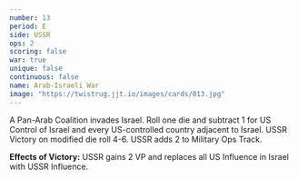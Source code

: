 ```yaml
---
number: 13
period: E
side: USSR
ops: 2
scoring: false
war: true
unique: false
continuous: false
name: Arab-Israeli War
image: "https://twistrug.jjt.io/images/cards/013.jpg"
---
```

A Pan-Arab Coalition invades Israel. Roll one die and subtract 1 for US Control of Israel and every US-controlled country adjacent to Israel. USSR Victory on modified die roll 4-6. USSR adds 2 to Military Ops Track.

**Effects of Victory:** USSR gains 2 VP and replaces all US Influence in Israel with USSR Influence.
